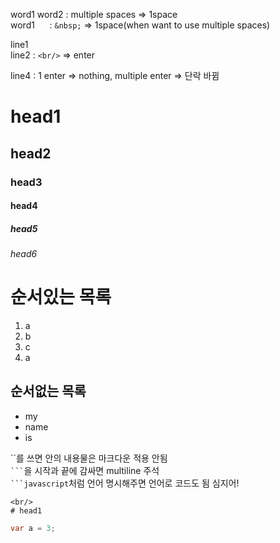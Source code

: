 word1                  word2 : multiple spaces => 1space<br/>
word1 &nbsp;&nbsp;&nbsp;&nbsp; : `&nbsp;` => 1space(when want to use multiple spaces)



line1<br/>
line2 : `<br/>` => enter



line4 : 1 enter => nothing, multiple enter => 단락 바뀜

# head1
## head2
### head3
#### head4
##### head5 
###### head6

# 순서있는 목록
1. a
2. b
3. c
2. a

## 순서없는 목록
- my
- name
- is

``를 쓰면 안의 내용물은 마크다운 적용 안됨<br/>
` ``` `을 시작과 끝에 감싸면 multiline 주석<br/>
` ```javascript `처럼 언어 명시해주면 언어로 코드도 됨 심지어!
```
<br/>
# head1
```

```java
var a = 3;
```
